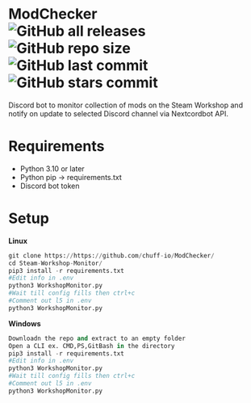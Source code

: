 # ModChecker<br />![GitHub all releases](https://img.shields.io/github/downloads/chuff-io/ModChecker/total?style=for-the-badge) ![GitHub repo size](https://img.shields.io/github/repo-size/chuff-io/ModChecker?style=for-the-badge) ![GitHub last commit](https://img.shields.io/github/last-commit/chuff-io/ModChecker?style=for-the-badge) ![GitHub stars commit](https://img.shields.io/github/stars/chuff-io/ModChecker?style=for-the-badge)

Discord bot to monitor collection of mods on the Steam Workshop and notify on update to selected Discord channel via Nextcordbot API.
# Requirements

- Python 3.10 or later
- Python pip -> requirements.txt
- Discord bot token
# Setup
**Linux**
```py
git clone https://https://github.com/chuff-io/ModChecker/
cd Steam-Workshop-Monitor/
pip3 install -r requirements.txt
#Edit info in .env
python3 WorkshopMonitor.py
#Wait till config fills then ctrl+c
#Comment out l5 in .env
python3 WorkshopMonitor.py
```
**Windows**
```py
Downloadn the repo and extract to an empty folder
Open a CLI ex. CMD,PS,GitBash in the directory
pip3 install -r requirements.txt
#Edit info in .env
python3 WorkshopMonitor.py
#Wait till config fills then ctrl+c
#Comment out l5 in .env
python3 WorkshopMonitor.py
```
